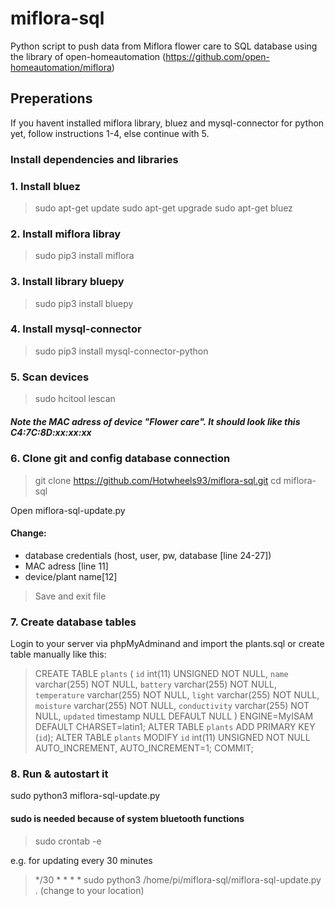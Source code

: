 # miflora-sql
Python script to push data from Miflora flower care to SQL database using the library of open-homeautomation (https://github.com/open-homeautomation/miflora)

## Preperations ## 

If you havent installed miflora library, bluez and mysql-connector for python yet, follow instructions 1-4, else continue with 5.

### Install dependencies and libraries ###

### 1. Install bluez ###
> sudo apt-get update
sudo apt-get upgrade
sudo apt-get bluez

### 2. Install miflora libray ###
> sudo pip3 install miflora

### 3. Install library bluepy ###
> sudo pip3 install bluepy

### 4. Install mysql-connector ###
> sudo pip3 install mysql-connector-python

### 5. Scan devices ###

> sudo hcitool lescan

##### Note the MAC adress of device "Flower care". It should look like this C4:7C:8D:xx:xx:xx #####

### 6. Clone git and config database connection ###

> git clone https://github.com/Hotwheels93/miflora-sql.git
cd miflora-sql

Open miflora-sql-update.py

#### Change: #####

- database credentials (host, user, pw, database [line 24-27])
- MAC adress [line 11] 
- device/plant name[12]

> Save and exit file

### 7. Create database tables ###

Login to your server via phpMyAdminand and import the plants.sql or create table manually like this:

> CREATE TABLE `plants` (
  `id` int(11) UNSIGNED NOT NULL,
  `name` varchar(255) NOT NULL,
  `battery` varchar(255) NOT NULL,
  `temperature` varchar(255) NOT NULL,
  `light` varchar(255) NOT NULL,
  `moisture` varchar(255) NOT NULL,
  `conductivity` varchar(255) NOT NULL,
  `updated` timestamp NULL DEFAULT NULL
) ENGINE=MyISAM DEFAULT CHARSET=latin1;
> ALTER TABLE `plants`
  ADD PRIMARY KEY (`id`);
> ALTER TABLE `plants`
  MODIFY `id` int(11) UNSIGNED NOT NULL AUTO_INCREMENT, AUTO_INCREMENT=1;
COMMIT;

### 8. Run & autostart it ### 

sudo python3 miflora-sql-update.py 
#### sudo is needed because of system bluetooth functions ###

> sudo crontab -e

e.g. for updating every 30 minutes

> */30 * * * * sudo python3 /home/pi/miflora-sql/miflora-sql-update.py .  (change to your location)





